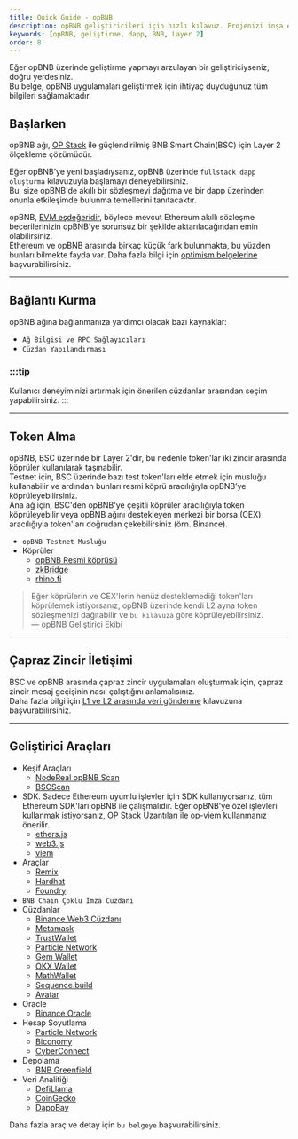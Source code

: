 ```yaml
---
title: Quick Guide - opBNB
description: opBNB geliştiricileri için hızlı kılavuz. Projenizi inşa etmek için gerekenleri anlayacaksınız. Bu belge, opBNB üzerinde uygulama geliştirmek isteyenler için kapsamlı bilgiler sunmaktadır.
keywords: [opBNB, geliştirme, dapp, BNB, Layer 2]
order: 8
---
```


Eğer opBNB üzerinde geliştirme yapmayı arzulayan bir geliştiriciyseniz, doğru yerdesiniz.  
Bu belge, opBNB uygulamaları geliştirmek için ihtiyaç duyduğunuz tüm bilgileri sağlamaktadır.

## Başlarken

opBNB ağı, [OP Stack](https://docs.optimism.io/) ile güçlendirilmiş BNB Smart Chain(BSC) için Layer 2 ölçekleme çözümüdür.

Eğer opBNB’ye yeni başladıysanız, opBNB üzerinde `fullstack dapp oluşturma` kılavuzuyla başlamayı deneyebilirsiniz.  
Bu, size opBNB'de akıllı bir sözleşmeyi dağıtma ve bir dapp üzerinden onunla etkileşimde bulunma temellerini tanıtacaktır.

opBNB, [EVM eşdeğeridir](https://web.archive.org/web/20231127160757/https://medium.com/ethereum-optimism/introducing-evm-equivalence-5c2021deb306), böylece mevcut Ethereum akıllı sözleşme becerilerinizin opBNB'ye sorunsuz bir şekilde aktarılacağından emin olabilirsiniz.  
Ethereum ve opBNB arasında birkaç küçük fark bulunmakta, bu yüzden bunları bilmekte fayda var. Daha fazla bilgi için [optimism belgelerine](https://docs.optimism.io/chain/differences) başvurabilirsiniz.

---

## Bağlantı Kurma

opBNB ağına bağlanmanıza yardımcı olacak bazı kaynaklar:

- `Ağ Bilgisi ve RPC Sağlayıcıları`
- `Cüzdan Yapılandırması`

### :::tip 
Kullanıcı deneyiminizi artırmak için önerilen cüzdanlar arasından seçim yapabilirsiniz.
:::

---

## Token Alma

opBNB, BSC üzerinde bir Layer 2'dir, bu nedenle token'lar iki zincir arasında köprüler kullanılarak taşınabilir.  
Testnet için, BSC üzerinde bazı test token'ları elde etmek için musluğu kullanabilir ve ardından bunları resmi köprü aracılığıyla opBNB’ye köprüleyebilirsiniz.  
Ana ağ için, BSC'den opBNB'ye çeşitli köprüler aracılığıyla token köprüleyebilir veya opBNB ağını destekleyen merkezi bir borsa (CEX) aracılığıyla token'ları doğrudan çekebilirsiniz (örn. Binance).

- `opBNB Testnet Musluğu`
- Köprüler
    - [opBNB Resmi köprüsü](https://opbnb-bridge.bnbchain.org)
    - [zkBridge](https://www.zkbridge.com/opbnb/token)
    - [rhino.fi](https://app.rhino.fi/bridge?token=BNB&chainOut=OPBNB&chain=BINANCE)

> Eğer köprülerin ve CEX'lerin henüz desteklemediği token'ları köprülemek istiyorsanız, opBNB üzerinde kendi L2 ayna token sözleşmenizi dağıtabilir ve `bu kılavuza` göre köprüleyebilirsiniz.  
> — opBNB Geliştirici Ekibi

---

## Çapraz Zincir İletişimi

BSC ve opBNB arasında çapraz zincir uygulamaları oluşturmak için, çapraz zincir mesaj geçişinin nasıl çalıştığını anlamalısınız.  
Daha fazla bilgi için [L1 ve L2 arasında veri gönderme](https://docs.optimism.io/builders/app-developers/bridging/messaging) kılavuzuna başvurabilirsiniz.

---

## Geliştirici Araçları

- Keşif Araçları
    - [NodeReal opBNB Scan](https://mainnet.opbnbscan.com)
    - [BSCScan](https://opbnb.bscscan.com/)
- SDK. Sadece Ethereum uyumlu işlevler için SDK kullanıyorsanız, tüm Ethereum SDK'ları opBNB ile çalışmalıdır. Eğer opBNB'ye özel işlevleri kullanmak istiyorsanız, [OP Stack Uzantıları ile op-viem](https://viem.sh/op-stack) kullanmanız önerilir.
    - [ethers.js](https://docs.ethers.io)
    - [web3.js](https://web3js.readthedocs.io)
    - [viem](https://viem.sh/)
- Araçlar
    - [Remix](https://remix.ethereum.org)
    - [Hardhat](https://hardhat.org)
    - [Foundry](https://book.getfoundry.sh/)
- `BNB Chain Çoklu İmza Cüzdanı`
- Cüzdanlar
    - [Binance Web3 Cüzdanı](https://www.binance.com/en/web3wallet)
    - [Metamask](https://metamask.io/)
    - [TrustWallet](https://trustwallet.com/)
    - [Particle Network](https://wallet.particle.network/)
    - [Gem Wallet](https://gemwallet.com/)
    - [OKX Wallet](https://www.okx.com/nl/web3)
    - [MathWallet](https://mathwallet.org/en-us/)
    - [Sequence.build](https://sequence.build/landing)
    - [Avatar](https://avatarwallet.io/)
- Oracle
    - [Binance Oracle](https://oracle.binance.com/docs/)
- Hesap Soyutlama
    - [Particle Network](https://wallet.particle.network/)
    - [Biconomy](https://docs.biconomy.io/supportedchains/)
    - [CyberConnect](https://cyberconnect.me/) 
- Depolama
    - [BNB Greenfield](https://greenfield.bnbchain.org/en)
- Veri Analitiği
    - [DefiLlama](https://defillama.com/chain/opBNB)
    - [CoinGecko](https://www.coingecko.com/en/chains/opbnb)
    - [DappBay](https://dappbay.bnbchain.org/ranking/chain/opbnb) 

Daha fazla araç ve detay için `bu belgeye` başvurabilirsiniz.